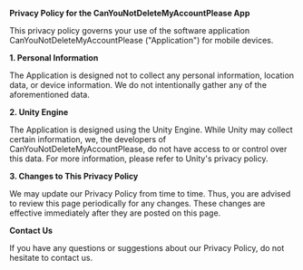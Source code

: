 **Privacy Policy for the CanYouNotDeleteMyAccountPlease App**

This privacy policy governs your use of the software application CanYouNotDeleteMyAccountPlease ("Application") for mobile devices. 

**1. Personal Information**

The Application is designed not to collect any personal information, location data, or device information. We do not intentionally gather any of the aforementioned data.

**2. Unity Engine**

The Application is designed using the Unity Engine. While Unity may collect certain information, we, the developers of CanYouNotDeleteMyAccountPlease, do not have access to or control over this data. For more information, please refer to Unity's privacy policy.

**3. Changes to This Privacy Policy**

We may update our Privacy Policy from time to time. Thus, you are advised to review this page periodically for any changes. These changes are effective immediately after they are posted on this page.

**Contact Us**

If you have any questions or suggestions about our Privacy Policy, do not hesitate to contact us.
